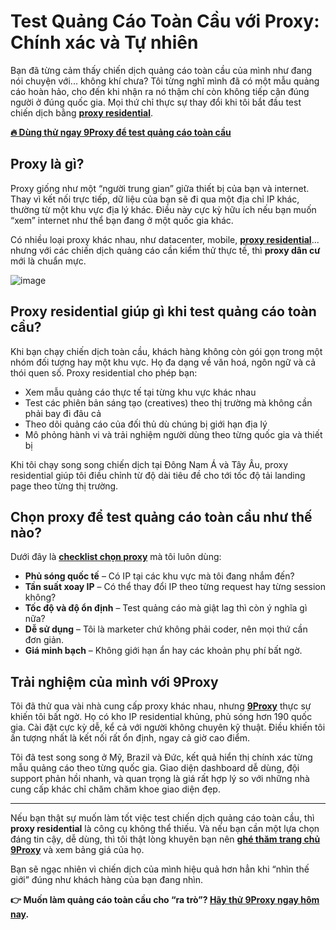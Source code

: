 # Test Quảng Cáo Toàn Cầu với Proxy: Chính xác và Tự nhiên

Bạn đã từng cảm thấy chiến dịch quảng cáo toàn cầu của mình như đang nói chuyện với... không khí chưa? Tôi từng nghĩ mình đã có một mẫu quảng cáo hoàn hảo, cho đến khi nhận ra nó thậm chí còn không tiếp cận đúng người ở đúng quốc gia. Mọi thứ chỉ thực sự thay đổi khi tôi bắt đầu test chiến dịch bằng **[proxy residential](https://9proxy.com?utm_source=web20&utm_id=SEOjonni123)**.

**[🔥 Dùng thử ngay 9Proxy để test quảng cáo toàn cầu](https://9proxy.com/pricing?utm_source=web20&utm_id=SEOjonni123)**

## Proxy là gì?

Proxy giống như một “người trung gian” giữa thiết bị của bạn và internet. Thay vì kết nối trực tiếp, dữ liệu của bạn sẽ đi qua một địa chỉ IP khác, thường từ một khu vực địa lý khác. Điều này cực kỳ hữu ích nếu bạn muốn “xem” internet như thể bạn đang ở một quốc gia khác.

Có nhiều loại proxy khác nhau, như datacenter, mobile, **[proxy residential](https://9proxy.com?utm_source=web20&utm_id=SEOjonni123)**... nhưng với các chiến dịch quảng cáo cần kiểm thử thực tế, thì **proxy dân cư** mới là chuẩn mực.

![image](https://github.com/user-attachments/assets/3d42dfab-56c6-4e8a-842a-e6dfc0a6fb60)


## Proxy residential giúp gì khi test quảng cáo toàn cầu?

Khi bạn chạy chiến dịch toàn cầu, khách hàng không còn gói gọn trong một nhóm đối tượng hay một khu vực. Họ đa dạng về văn hoá, ngôn ngữ và cả thói quen số. Proxy residential cho phép bạn:

- Xem mẫu quảng cáo thực tế tại từng khu vực khác nhau  
- Test các phiên bản sáng tạo (creatives) theo thị trường mà không cần phải bay đi đâu cả  
- Theo dõi quảng cáo của đối thủ dù chúng bị giới hạn địa lý  
- Mô phỏng hành vi và trải nghiệm người dùng theo từng quốc gia và thiết bị  

Khi tôi chạy song song chiến dịch tại Đông Nam Á và Tây Âu, proxy residential giúp tôi điều chỉnh từ độ dài tiêu đề cho tới tốc độ tải landing page theo từng thị trường.

## Chọn proxy để test quảng cáo toàn cầu như thế nào?

Dưới đây là **[checklist chọn proxy](https://9proxy.com?utm_source=web20&utm_id=SEOjonni123)** mà tôi luôn dùng:

- **Phủ sóng quốc tế** – Có IP tại các khu vực mà tôi đang nhắm đến?  
- **Tần suất xoay IP** – Có thể thay đổi IP theo từng request hay từng session không?  
- **Tốc độ và độ ổn định** – Test quảng cáo mà giật lag thì còn ý nghĩa gì nữa?  
- **Dễ sử dụng** – Tôi là marketer chứ không phải coder, nên mọi thứ cần đơn giản.  
- **Giá minh bạch** – Không giới hạn ẩn hay các khoản phụ phí bất ngờ.  

## Trải nghiệm của mình với 9Proxy

Tôi đã thử qua vài nhà cung cấp proxy khác nhau, nhưng **[9Proxy](https://9proxy.com?utm_source=web20&utm_id=SEOjonni123)** thực sự khiến tôi bất ngờ. Họ có kho IP residential khủng, phủ sóng hơn 190 quốc gia. Cài đặt cực kỳ dễ, kể cả với người không chuyên kỹ thuật. Điều khiến tôi ấn tượng nhất là kết nối rất ổn định, ngay cả giờ cao điểm.

Tôi đã test song song ở Mỹ, Brazil và Đức, kết quả hiển thị chính xác từng mẫu quảng cáo theo từng quốc gia. Giao diện dashboard dễ dùng, đội support phản hồi nhanh, và quan trọng là giá rất hợp lý so với những nhà cung cấp khác chỉ chăm chăm khoe giao diện đẹp.

---

Nếu bạn thật sự muốn làm tốt việc test chiến dịch quảng cáo toàn cầu, thì **proxy residential** là công cụ không thể thiếu. Và nếu bạn cần một lựa chọn đáng tin cậy, dễ dùng, thì tôi thật lòng khuyên bạn nên **[ghé thăm trang chủ 9Proxy](https://9proxy.com?utm_source=web20&utm_id=SEOjonni123)** và xem bảng giá của họ.

Bạn sẽ ngạc nhiên vì chiến dịch của mình hiệu quả hơn hẳn khi “nhìn thế giới” đúng như khách hàng của bạn đang nhìn.

**👉 Muốn làm quảng cáo toàn cầu cho “ra trò”? [Hãy thử 9Proxy ngay hôm nay](https://9proxy.com/pricing?utm_source=web20&utm_id=SEOjonni123).**
